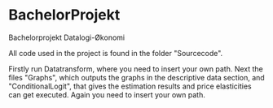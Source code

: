 # BachelorProjekt
Bachelorprojekt Datalogi-Økonomi

All code used in the project is found in the folder "Sourcecode". 

Firstly run Datatransform, where you need to insert your own path. 
Next the files "Graphs", which outputs the graphs in the descriptive data section, 
and "ConditionalLogit", that gives the estimation results and price elasticities can get executed. Again you need to insert your own path. 
